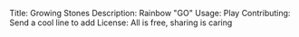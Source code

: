 Title: Growing Stones
Description: Rainbow "GO"
Usage: Play
Contributing: Send a cool line to add
License: All is free, sharing is caring
